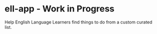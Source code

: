 # ell-app - Work in Progress
Help English Language Learners find things to do from a custom curated list. 
